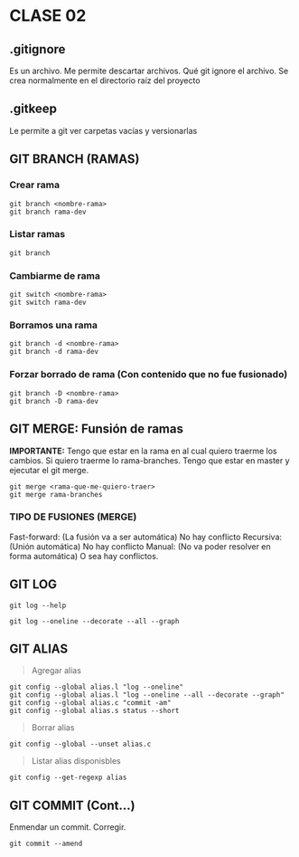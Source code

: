 # CLASE 02

## .gitignore
Es un archivo. Me permite descartar archivos. Qué git ignore el archivo.
Se crea normalmente en el directorio raíz del proyecto

## .gitkeep
Le permite a git ver carpetas vacías y versionarlas

## GIT BRANCH (RAMAS)

### Crear rama

    git branch <nombre-rama>
    git branch rama-dev
### Listar ramas

    git branch

### Cambiarme de rama

    git switch <nombre-rama>
    git switch rama-dev

### Borramos una rama

    git branch -d <nombre-rama>
    git branch -d rama-dev

### Forzar borrado de rama (Con contenido que no fue fusionado)

    git branch -D <nombre-rama>
    git branch -D rama-dev

## GIT MERGE: Funsión de ramas

**IMPORTANTE:** Tengo que estar en la rama en al cual quiero traerme los cambios. Si quiero traerme lo rama-branches. Tengo que estar en master y ejecutar el git merge.

    git merge <rama-que-me-quiero-traer>
    git merge rama-branches

### TIPO DE FUSIONES (MERGE)

Fast-forward: (La fusión va a ser automática) No hay conflicto
Recursiva: (Unión automática) No hay conflicto
Manual: (No va poder resolver en forma automática) O sea hay conflictos. 

## GIT LOG

    git log --help

    git log --oneline --decorate --all --graph

## GIT ALIAS

> Agregar alias

    git config --global alias.l "log --oneline"
    git config --global alias.l "log --oneline --all --decorate --graph"
    git config --global alias.c "commit -am"
    git config --global alias.s status --short

> Borrar alias

    git config --global --unset alias.c

> Listar alias disponisbles

    git config --get-regexp alias

## GIT COMMIT (Cont...)
Enmendar un commit. Corregir.

    git commit --amend